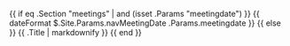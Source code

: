 {{ if eq .Section "meetings" | and (isset .Params "meetingdate") }}
  {{ dateFormat $.Site.Params.navMeetingDate .Params.meetingdate }}
{{ else }}
{{ .Title | markdownify }}
{{ end }}
